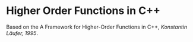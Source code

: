 Higher Order Functions in C++
=============================

Based on the A Framework for Higher-Order Functions in C++, *Konstantin Läufer, 1995*.
